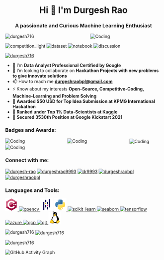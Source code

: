 <h1 align="center">Hi 👋 I'm Durgesh Rao</h1>
<h3 align="center">A passionate and Curious Machine Learning Enthusiast</h3>

<img align="right" alt="Coding" width="230" src="https://camo.githubusercontent.com/e87f7dd8b6aaf5063ba39297107b490f5d8f6ce77107ef90d35d825f22c49915/68747470733a2f2f692e696d6775722e636f6d2f6d3549653450372e676966">

<p align="left"> <img src="https://komarev.com/ghpvc/?username=durgesh716&label=Profile%20views&color=0e75b6&style=flat" alt="durgesh716" /> </p>

![competition_light](https://road-to-kaggle-grandmaster.vercel.app/api/badges/durgeshrao9993/competition/light)
![dataset](https://road-to-kaggle-grandmaster.vercel.app/api/badges/durgeshrao9993/dataset/light)
![notebook](https://road-to-kaggle-grandmaster.vercel.app/api/badges/durgeshrao9993/notebook/light)
![discussion](https://road-to-kaggle-grandmaster.vercel.app/api/badges/durgeshrao9993/discussion/light)

<p align="left"> <a href="https://github.com/ryo-ma/github-profile-trophy"><img src="https://github-profile-trophy.vercel.app/?username=durgesh716" alt="durgesh716" /></a>

- 🔭 I’m **Data Analyst Professional Certified by Google**
- 👯 I’m looking to collaborate on **Hackathon Projects with new problems to give innovate solutions**
- 📫 How to reach me **durgeshraobpl@gmail.com**
- ⚡ Know about my interests **Open-Source, Competitive-Coding, Machine-Learning and Problem Solving**
- 🥇 **Awarded $50 USD for Top Idea Submission at KPMG International Hackathon**
- 🥇 **Ranked under Top 1% Data-Scientists at Kaggle**
- 🥇 **Secured 3530th Position at Google Kickstart 2021**

 <h3 align="left">Badges and Awards:</h3>
 
 <img align="left" alt="Coding" width="200" src="https://images.credly.com/size/220x220/images/d41de2b7-cbc2-47ec-bcf1-ebecbe83872f/GCC_badge_DA_1000x1000.png">
 <img align="center" alt="Coding" width="200" src="https://images.credly.com/size/220x220/images/4136ced8-75d5-4afb-8677-40b6236e2672/azure-ai-fundamentals-600x600.png">
 <img align="left" alt="Coding" width="200" src="https://mail.google.com/mail/u/1/#inbox/FMfcgzGpGTBZWHlwcdTdprTCRgznfSvZ?projector=1">
 <img align="center" alt="Coding" width="200" src="https://images.credly.com/size/220x220/images/7d59a314-d9bd-4ed9-80dd-9f3af94d77d1/Data_Analytics_Essentials.png">
 
 
<h3 align="left">Connect with me:</h3>
<p align="left">
<a href="https://linkedin.com/in/durgesh-rao" target="blank"><img align="center" src="https://raw.githubusercontent.com/rahuldkjain/github-profile-readme-generator/master/src/images/icons/Social/linked-in-alt.svg" alt="durgesh-rao" height="30" width="40" /></a>
<a href="https://kaggle.com/durgeshrao9993" target="blank"><img align="center" src="https://raw.githubusercontent.com/rahuldkjain/github-profile-readme-generator/master/src/images/icons/Social/kaggle.svg" alt="durgeshrao9993" height="30" width="40" /></a>
<a href="https://www.codechef.com/users/dr9993" target="blank"><img align="center" src="https://cdn.jsdelivr.net/npm/simple-icons@3.1.0/icons/codechef.svg" alt="dr9993" height="30" width="40" /></a>
<a href="https://www.hackerrank.com/durgeshraobpl" target="blank"><img align="center" src="https://raw.githubusercontent.com/rahuldkjain/github-profile-readme-generator/master/src/images/icons/Social/hackerrank.svg" alt="durgeshraobpl" height="30" width="40" /></a>
<a href="https://auth.geeksforgeeks.org/user/durgeshraobpl" target="blank"><img align="center" src="https://raw.githubusercontent.com/rahuldkjain/github-profile-readme-generator/master/src/images/icons/Social/geeks-for-geeks.svg" alt="durgeshraobpl" height="30" width="40" /></a>
</p>

<h3 align="left">Languages and Tools:</h3> </a> <a href="https://www.w3schools.com/cpp/" target="_blank" rel="noreferrer"> <img src="https://raw.githubusercontent.com/devicons/devicon/master/icons/cplusplus/cplusplus-original.svg" alt="cplusplus" width="40" height="40"/> <a href="https://opencv.org/" target="_blank" rel="noreferrer"> <img src="https://www.vectorlogo.zone/logos/opencv/opencv-icon.svg" alt="opencv" width="40" height="40"/> </a> <a href="https://pandas.pydata.org/" target="_blank" rel="noreferrer"> <img src="https://raw.githubusercontent.com/devicons/devicon/2ae2a900d2f041da66e950e4d48052658d850630/icons/pandas/pandas-original.svg" alt="pandas" width="40" height="40"/> </a> <a href="https://www.python.org" target="_blank" rel="noreferrer"> <img src="https://raw.githubusercontent.com/devicons/devicon/master/icons/python/python-original.svg" alt="python" width="40" height="40"/> </a> <a href="https://scikit-learn.org/" target="_blank" rel="noreferrer"> <img src="https://upload.wikimedia.org/wikipedia/commons/0/05/Scikit_learn_logo_small.svg" alt="scikit_learn" width="40" height="40"/> </a> <a href="https://seaborn.pydata.org/" target="_blank" rel="noreferrer"> <img src="https://seaborn.pydata.org/_images/logo-mark-lightbg.svg" alt="seaborn" width="40" height="40"/> </a> <a href="https://www.tensorflow.org" target="_blank" rel="noreferrer"> <img src="https://www.vectorlogo.zone/logos/tensorflow/tensorflow-icon.svg" alt="tensorflow" width="40" height="40"/> <a href="https://azure.microsoft.com/en-in/" target="_blank" rel="noreferrer"> <img src="https://www.vectorlogo.zone/logos/microsoft_azure/microsoft_azure-icon.svg" alt="azure" width="40" height="40"/> </a> <a href="https://cloud.google.com" target="_blank" rel="noreferrer"> <img src="https://www.vectorlogo.zone/logos/google_cloud/google_cloud-icon.svg" alt="gcp" width="40" height="40"/> </a> <a href="https://git-scm.com/" target="_blank" rel="noreferrer"> <img src="https://www.vectorlogo.zone/logos/git-scm/git-scm-icon.svg" alt="git" width="40" height="40"/> </a> <a href="https://www.linux.org/" target="_blank" rel="noreferrer"> <img src="https://raw.githubusercontent.com/devicons/devicon/master/icons/linux/linux-original.svg" alt="linux" width="40" height="40"/> </a></a> </p>


<p><img align="left" src="https://github-readme-stats.vercel.app/api/top-langs?username=durgesh716&show_icons=true&locale=en&layout=compact" alt="durgesh716" /></p>


<p>&nbsp;<img align="center" src="https://github-readme-stats.vercel.app/api?username=durgesh716&show_icons=true&locale=en" alt="durgesh716" /></p>


<p><img align="center" src="https://github-readme-streak-stats.herokuapp.com/?user=durgesh716&" alt="durgesh716" /></p>



![GitHub Activity Graph](https://activity-graph.herokuapp.com/graph?username=DURGESH716&theme=github&count_private=true)  



 



